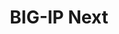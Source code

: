 ---
title: "BIG-IP Next"
name: "BIG-IP Next Introduction"
link: https://www.credly.com/badges/85e72df5-7404-4338-8c4b-1245245adc5b
image: /images/certIcons/cert_f5_next_intro.png
order: 3
---